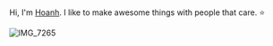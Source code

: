 Hi, I'm [Hoanh](https://hoanhle.github.io/).  I like to make awesome things with people that care. :star:

![IMG_7265](https://github.com/user-attachments/assets/b068f023-bb79-46f7-9f88-70483ba9a251)

